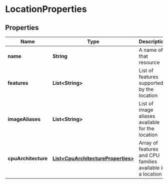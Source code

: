

# LocationProperties

## Properties

| Name | Type | Description | Notes |
| ------------ | ------------- | ------------- | ------------- |
| **name** | **String** | A name of that resource |  [optional] |
| **features** | **List&lt;String&gt;** | List of features supported by the location |  [optional] [readonly] |
| **imageAliases** | **List&lt;String&gt;** | List of image aliases available for the location |  [optional] [readonly] |
| **cpuArchitecture** | [**List&lt;CpuArchitectureProperties&gt;**](CpuArchitectureProperties.md) | Array of features and CPU families available in a location |  [optional] [readonly] |


